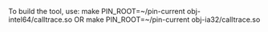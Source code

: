 To build the tool, use:
make PIN_ROOT=~/pin-current obj-intel64/calltrace.so
OR
make PIN_ROOT=~/pin-current obj-ia32/calltrace.so
